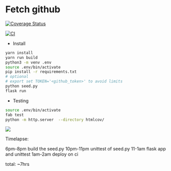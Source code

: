 # Fetch github

[![Coverage Status](https://coveralls.io/repos/github/zodman/github-list/badge.svg)](https://coveralls.io/github/zodman/github-list)

[![CI](https://github.com/zodman/github-list/actions/workflows/ci.yml/badge.svg)](https://github.com/zodman/github-list/actions/workflows/ci.yml)



* Install
```bash
yarn install
yarn run build
python3 -m venv .env
source .env/bin/activate
pip install -r requirements.txt
# optional
# export set TOKEN='<github_token>' to avoid limits
python seed.py 
flask run

```
* Testing
```bash
source .env/bin/activate
fab test
python -m http.server  --directory htmlcov/
```

![](https://i.imgur.com/rr5fYwJ.png)


Timelapse:

6pm-8pm build the seed.py
10pm-11pm unittest of seed.py
11-1am flask app and unittest
1am-2am deploy on ci

total:  ~7hrs
